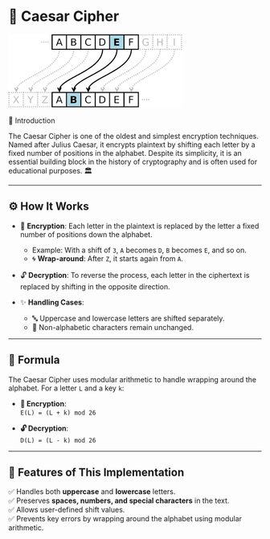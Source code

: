 # 🔐 Caesar Cipher

![Caesar Cipher Demo](caesarcipher.png)

📖 Introduction

The Caesar Cipher is one of the oldest and simplest encryption techniques. Named after Julius Caesar, it encrypts plaintext by shifting each letter by a fixed number of positions in the alphabet. Despite its simplicity, it is an essential building block in the history of cryptography and is often used for educational purposes. 🏛️

---

## ⚙️ How It Works

- 🔑 **Encryption**: Each letter in the plaintext is replaced by the letter a fixed number of positions down the alphabet.  
  - Example: With a shift of `3`, `A` becomes `D`, `B` becomes `E`, and so on.  
  - 🌀 **Wrap-around**: After `Z`, it starts again from `A`.

- 🔓 **Decryption**: To reverse the process, each letter in the ciphertext is replaced by shifting in the opposite direction.

- ✨ **Handling Cases**:
  - 🔤 Uppercase and lowercase letters are shifted separately.
  - 🎯 Non-alphabetic characters remain unchanged.

---

## 📐 Formula

The Caesar Cipher uses modular arithmetic to handle wrapping around the alphabet. For a letter `L` and a key `k`:

- **🔑 Encryption**:  
  `E(L) = (L + k) mod 26`
  
- **🔓 Decryption**:  
  `D(L) = (L - k) mod 26`

---

## 🌟 Features of This Implementation

✅ Handles both **uppercase** and **lowercase** letters.  
✅ Preserves **spaces, numbers, and special characters** in the text.  
✅ Allows user-defined shift values.  
✅ Prevents key errors by wrapping around the alphabet using modular arithmetic.

